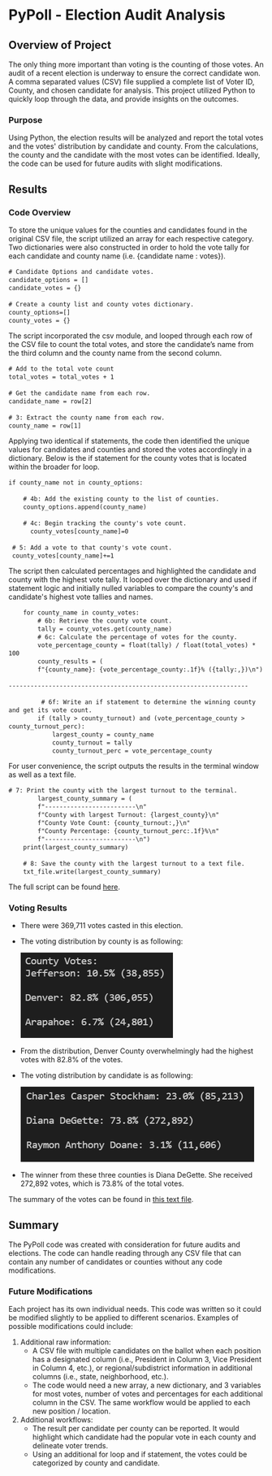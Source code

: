 # PyPoll - Election Audit Analysis

## Overview of Project
The only thing more important than voting is the counting of those votes.  An audit of a recent election is underway to ensure the correct candidate won. A comma separated values (CSV) file supplied a complete list of Voter ID, County, and chosen candidate for analysis. This project utilized Python to quickly loop through the data, and provide insights on the outcomes. 

### Purpose
Using Python, the election results will be analyzed and report the total votes and the votes' distribution by candidate and county. From the calculations, the county and the candidate with the most votes can be identified. Ideally, the code can be used for future audits with slight modifications. 

## Results
### Code Overview
To store the unique values for the counties and candidates found in the original CSV file, the script utilized an array for each respective category. Two dictionaries were also constructed in order to hold the vote tally for each candidate and county name (i.e. {candidate name : votes}).
 
```
# Candidate Options and candidate votes.
candidate_options = []
candidate_votes = {}

# Create a county list and county votes dictionary.
county_options=[]
county_votes = {}
```
The script incorporated the csv module, and looped through each row of the CSV file to count the total votes, and store the candidate’s name from the third column and the county name from the second column. 

```
# Add to the total vote count
total_votes = total_votes + 1

# Get the candidate name from each row.
candidate_name = row[2]

# 3: Extract the county name from each row.
county_name = row[1]
```

Applying two identical if statements, the code then identified the unique values for candidates and counties and stored the votes accordingly in a dictionary. Below is the if statement for the county votes that is located within the broader for loop. 

```
if county_name not in county_options: 

	# 4b: Add the existing county to the list of counties.
   	county_options.append(county_name)

	# 4c: Begin tracking the county's vote count.
      county_votes[county_name]=0

 # 5: Add a vote to that county's vote count.
 county_votes[county_name]+=1

```

The script then calculated percentages and highlighted the candidate and county with the highest vote tally. It looped over the dictionary and used if statement logic and initially nulled variables to compare the county's and candidate's highest vote tallies and names.

```
    for county_name in county_votes:
        # 6b: Retrieve the county vote count.
        tally = county_votes.get(county_name)
        # 6c: Calculate the percentage of votes for the county.
        vote_percentage_county = float(tally) / float(total_votes) * 100
        county_results = (
        f"{county_name}: {vote_percentage_county:.1f}% ({tally:,})\n")

------------------------------------------------------------------

         # 6f: Write an if statement to determine the winning county and get its vote count.
        if (tally > county_turnout) and (vote_percentage_county > county_turnout_perc):
            largest_county = county_name
            county_turnout = tally
            county_turnout_perc = vote_percentage_county
```

For user convenience, the script outputs the results in the terminal window as well as a text file. 

```
# 7: Print the county with the largest turnout to the terminal.
        largest_county_summary = (
        f"-------------------------\n"
        f"County with largest Turnout: {largest_county}\n"
        f"County Vote Count: {county_turnout:,}\n"
        f"County Percentage: {county_turnout_perc:.1f}%\n"
        f"-------------------------\n")
    print(largest_county_summary)

    # 8: Save the county with the largest turnout to a text file.
    txt_file.write(largest_county_summary)
```

The full script can be found [here](./PyPoll_Challenge.py). 

### Voting Results
* There were 369,711 votes casted in this election. 
* The voting distribution by county is as following: 

	![Voting Distribution by County](./Resources/VotesByCounty.png)
* From the distribution, Denver County overwhelmingly had the highest votes with 82.8% of the votes. 
* The voting distribution by candidate is as following:

	![Voting Distribution by Candidate](./Resources/VotesByCandidate.png)
* The winner from these three counties is Diana DeGette. She received 272,892 votes, which is 73.8% of the total votes.

The summary of the votes can be found in [this text file](analysis/election_analysis.txt).


## Summary
The PyPoll code was created with consideration for future audits and elections. The code can handle reading through any CSV file that can contain any number of candidates or counties without any code modifications. 

### Future Modifications
Each project has its own individual needs. This code was written so it could be modified slightly to be applied to different scenarios. Examples of possible modifications could include: 
1. Additional raw information: 
     - A CSV file with multiple candidates on the ballot when each position has a designated column (i.e., President in Column 3, Vice President in Column 4, etc.), or regional/subdistrict information in additional columns (i.e., state, neighborhood, etc.). 
     - The code would need a new array, a new dictionary, and 3 variables for most votes, number of votes and percentages for each additional column in the CSV. The same workflow would be applied to each new position / location. 
2. Additional workflows: 
     - The result per candidate per county can be reported. It would highlight which candidate had the popular vote in each county and delineate voter trends.  
     - Using an additional for loop and if statement, the votes could be categorized by county and candidate.  
     
